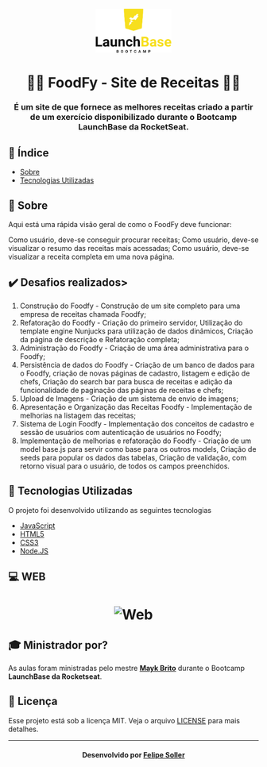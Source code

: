 <p align="center">
  <img width="30%" src="https://github.com/FelipeSoller/foodfy/blob/master/LaunchBaseLogo.png" alt="Logo LaunchBase">
</p>

<h1 align="center">
👨‍🍳  FoodFy - Site de Receitas 👨‍🍳 <br>
</h1>
<h3 align="center"> É um site de que fornece as melhores receitas criado a partir de um exercício disponibilizado durante o Bootcamp LaunchBase da RocketSeat. </h3>

## :bookmark_tabs: Índice

- [Sobre](#sobre)
- [Tecnologias Utilizadas](#tecnologias-utilizadas)

<a id="sobre"></a>

## :bookmark: Sobre

Aqui está uma rápida visão geral de como o FoodFy deve funcionar:

Como usuário, deve-se conseguir procurar receitas;
Como usuário, deve-se visualizar o resumo das receitas mais acessadas;
Como usuário, deve-se visualizar a receita completa em uma nova página.

## :heavy_check_mark: Desafios realizados>

1. Construção do Foodfy - Construção de um site completo para uma empresa de receitas chamada Foodfy; 
2. Refatoração do Foodfy - Criação do primeiro servidor, Utilização do template engine Nunjucks para utilização de dados dinâmicos, Criação da página de descrição e Refatoração completa;
3. Administração do Foodfy - Criação de uma área administrativa para o Foodfy; 
4. Persistência de dados do Foodfy - Criação de um banco de dados para o Foodfy, criação de novas páginas de cadastro, listagem e edição de chefs, Criação do search bar para busca de receitas e adição da funcionalidade de paginação das páginas de receitas e chefs; 
5. Upload de Imagens - Criação de um sistema de envio de imagens; 
6. Apresentação e Organização das Receitas Foodfy - Implementação de melhorias na listagem das receitas; 
7. Sistema de Login Foodfy - Implementação dos conceitos de cadastro e sessão de usuários com autenticação de usuários no Foodfy; 
8. Implementação de melhorias e refatoração do Foodfy - Criação de um model base.js para servir como base para os outros models, Criação de seeds para popular os dados das tabelas, Criação de validação, com retorno visual para o usuário, de todos os campos preenchidos.

<a id="tecnologias-utilizadas"></a>

## :rocket: Tecnologias Utilizadas

O projeto foi desenvolvido utilizando as seguintes tecnologias

- [JavaScript](https://developer.mozilla.org/pt-BR/docs/Aprender/JavaScript)
- [HTML5](https://developer.mozilla.org/pt-BR/docs/Web/HTML)
- [CSS3](https://developer.mozilla.org/pt-BR/docs/Web/CSS)
- [Node.JS](https://nodejs.org/en/)

## :computer: WEB

<h1 align="center">    
    <img alt="Web" src="https://github.com/FelipeSoller/foodfy/blob/master/FoodFy.gif" width="900px">
</h1>


## :mortar_board: Ministrador por?

As aulas foram ministradas pelo mestre **[Mayk Brito](https://github.com/maykbrito)** durante o Bootcamp **LaunchBase da Rocketseat**. 

## :memo: Licença

Esse projeto está sob a licença MIT. Veja o arquivo [LICENSE](https://github.com/FelipeSoller/foodfy/blob/master/LICENSE) para mais detalhes.

---

<h4 align="center">
    Desenvolvido por <a href="https://www.linkedin.com/in/felipesoller/" target="_blank">Felipe Soller</a>
</h4>


